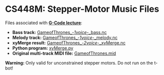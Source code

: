 # CS448M: Stepper-Motor Music Files

Files associated with [**G-Code lecture**](../gcode.pdf):

- **Bass track:** [GameofThrones_-_1voice_-_bass.nc](GameofThrones_-_1voice_-_bass.nc)
- **Melody track:** [GameofThrones_-_1voice_-_melody.nc](GameofThrones_-_1voice_-_melody.nc)
- **xyMerge result:** [GameofThrones_-_2voice_-_xyMerge.nc](GameofThrones_-_2voice_-_xyMerge.nc)
- **Python program:** [xyMerge.py](xyMerge.py)
- **Original multi-track MIDI file:** [GameofThrones.mid](GameofThrones.mid)

**Warning:** Only valid for unconstrained stepper motors. Do not run on the t-bot!

